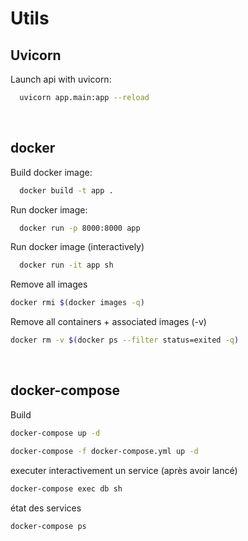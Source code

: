 # Utils

## Uvicorn
Launch api with uvicorn:
```sh
  uvicorn app.main:app --reload
```
<br>

## docker
Build docker image:
```sh
  docker build -t app .
```

Run docker image:
```sh
  docker run -p 8000:8000 app
```

Run docker image (interactively)
```sh
  docker run -it app sh
```

Remove all images
```sh
docker rmi $(docker images -q)
```

Remove all containers + associated images (-v)
```sh
docker rm -v $(docker ps --filter status=exited -q)
```
<br>

## docker-compose

Build
```sh
docker-compose up -d
```
```sh
docker-compose -f docker-compose.yml up -d
```
executer interactivement un service (après avoir lancé)
```sh
docker-compose exec db sh
```
état des services
```sh
docker-compose ps
```
<br>
